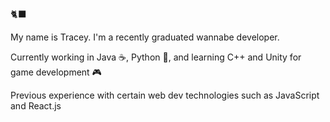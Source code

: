 🐈‍⬛

My name is Tracey. I'm a recently graduated wannabe developer.

Currently working in Java ☕, Python 🐍, and learning C++ and Unity for game development 🎮

Previous experience with certain web dev technologies such as JavaScript and React.js 
